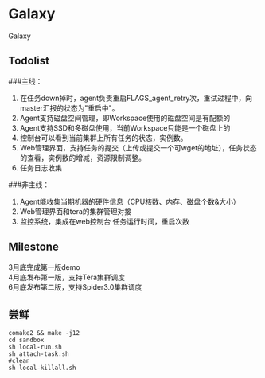 # Galaxy
Galaxy

## Todolist
###主线：
1. 在任务down掉时，agent负责重启FLAGS_agent_retry次，重试过程中，向master汇报的状态为"重启中"。
2. Agent支持磁盘空间管理，即Workspace使用的磁盘空间是有配额的
3. Agent支持SSD和多磁盘使用，当前Workspace只能是一个磁盘上的
4. 控制台可以看到当前集群上所有任务的状态，实例数。
5. Web管理界面，支持任务的提交（上传或提交一个可wget的地址），任务状态的查看，实例数的增减，资源限制调整。
6. 任务日志收集

###非主线：
1. Agent能收集当期机器的硬件信息（CPU核数、内存、磁盘个数&大小）
2. Web管理界面和tera的集群管理对接
3. 监控系统，集成在web控制台
   任务运行时间，重启次数

## Milestone
3月底完成第一版demo  
4月底发布第一版，支持Tera集群调度  
6月底发布第二版，支持Spider3.0集群调度  

## 尝鲜
```
comake2 && make -j12
cd sandbox
sh local-run.sh
sh attach-task.sh
#clean
sh local-killall.sh
```
